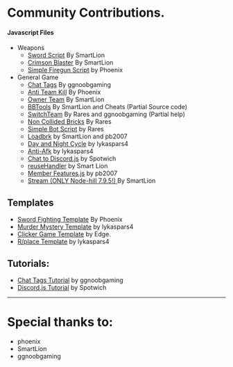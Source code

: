 
# Community Contributions.

#### Javascript Files
- Weapons
  - [Sword Script](https://github.com/Brick-Hill-Developers/Community-Resources/blob/master/Weaponry/Sword.js) By SmartLion
  - [Crimson Blaster](https://github.com/Brick-Hill-Developers/Community-Resources/blob/master/Weaponry/Crimson%20Blaster.js) By SmartLion
  - [Simple Firegun Script](https://github.com/Brick-Hill-Developers/Community-Resources/blob/master/Weaponry/Simple%20Gun.js) by Phoenix
- General Game
  - [Chat Tags](https://github.com/Brick-Hill-Developers/Community-Resources/blob/master/General%20Game%20Scripts/Chat%20Tags.js) By ggnoobgaming
  - [Anti Team Kill](https://github.com/Brick-Hill-Developers/Community-Resources/blob/master/General%20Game%20Scripts/%5BWIP%5D%20Anti-Team%20Kill.js) By Phoenix
  - [Owner Team](https://github.com/Brick-Hill-Developers/Community-Resources/blob/master/General%20Game%20Scripts/OwnerTeam.js) By SmartLion
  - [BBTools](https://github.com/Brick-Hill-Developers/Community-Resources/blob/master/General%20Game%20Scripts/BBTools.js) By SmartLion and Cheats (Partial Source code)
  - [SwitchTeam](https://github.com/Brick-Hill-Developers/Community-Resources/blob/master/General%20Game%20Scripts/TeamChangeScript.js) By Rares and ggnoobgaming (Partial help)
  - [Non Collided Bricks](https://github.com/Brick-Hill-Developers/Community-Resources/blob/master/General%20Game%20Scripts/NoCollideBricks.js) By Rares
  - [Simple Bot Script](https://github.com/Brick-Hill-Developers/Community-Resources/tree/master/General%20Game%20Scripts) by Rares
  - [Loadbrk](https://github.com/BunnyNabbit/loadbrk/blob/master/loadbrk.js) by SmartLion and pb2007 
  - [Day and Night Cycle](https://github.com/Brick-Hill-Developers/Community-Resources/blob/master/General%20Game%20Scripts/DayNight%20Cycle.js) by lykaspars4
  - [Anti-Afk](https://github.com/Brick-Hill-Developers/Community-Resources/blob/master/General%20Game%20Scripts/Anit-AFK.js) by lykaspars4
  - [Chat to Discord.js](https://github.com/Brick-Hill-Developers/Community-Resources/blob/85e39833b360ceaa7a1327e3a78786f2264e0fbf/General%20Game%20Scripts/Discord.js) by Spotwich
  - [reuseHandler](https://github.com/Brick-Hill-Developers/Community-Resources/blob/85e39833b360ceaa7a1327e3a78786f2264e0fbf/General%20Game%20Scripts/ReUseHandler.js) by Smart Lion
  - [Member Features.js](https://github.com/Brick-Hill-Developers/Community-Resources/blob/master/General%20Game%20Scripts/memberfeatures.js) by pb2007
  - [Stream (ONLY Node-hill 7.9.5!) ](https://github.com/Brick-Hill-Developers/Community-Resources/blob/master/General%20Game%20Scripts/Stream.js) By SmartLion




## Templates


- [Sword Fighting Template](https://github.com/Brick-Hill-Developers/Sword-Fighting-Arena) By Phoenix
- [Murder Mystery Template](https://github.com/Brick-Hill-Developers/Community-Resources/blob/master/Templates/Murder%20Mystery.js) by lykaspars4
- [Clicker Game Template](https://github.com/Core-commits/Click_Template) by Edge.
- [R/place Template](https://github.com/Brick-Hill-Developers/Community-Resources/blob/master/Templates/Place.js) by lykaspars4

## Tutorials:
- [Chat Tags Tutorial](https://github.com/Brick-Hill-Developers/Community-Resources/blob/master/General%20Game%20Scripts/Chat%20Tags%20Tutorial.md) by ggnoobgaming
- [Discord.js Tutorial](https://github.com/Brick-Hill-Developers/Community-Resources/blob/85e39833b360ceaa7a1327e3a78786f2264e0fbf/General%20Game%20Scripts/Discord.md) by Spotwich

---
# Special thanks to:

- phoenix
- SmartLion
- ggnoobgaming

